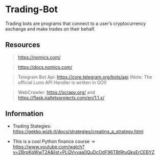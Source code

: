 # Trading-Bot
Trading bots are programs that connect to a user’s cryptocurrency exchange and make trades on their behalf.

## Resources ##

>https://nomics.com/ 

>https://docs.nomics.com/

>Telegram Bot Api: https://core.telegram.org/bots/api
(Note: The official Luno API Handler is written in GO!)

>WebCrawler: https://scrapy.org/ and https://flask.palletsprojects.com/en/1.1.x/

## Information ##

- Trading Stategies: https://gekko.wizb.it/docs/strategies/creating_a_strategy.html

- This is a cool Python finance course -> https://www.youtube.com/watch?v=2BrpKpWwT2A&list=PLQVvvaa0QuDcOdF96TBtRtuQksErCEBYZ
